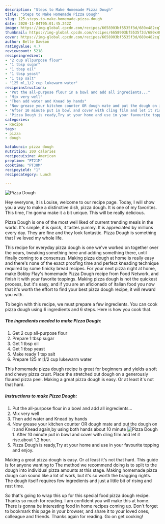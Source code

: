 ```yaml
---
description: "Steps to Make Homemade Pizza Dough"
title: "Steps to Make Homemade Pizza Dough"
slug: 125-steps-to-make-homemade-pizza-dough
date: 2020-11-04T05:01:45.242Z
image: https://img-global.cpcdn.com/recipes/6658903bf5535f3d/680x482cq70/pizza-dough-recipe-main-photo.jpg
thumbnail: https://img-global.cpcdn.com/recipes/6658903bf5535f3d/680x482cq70/pizza-dough-recipe-main-photo.jpg
cover: https://img-global.cpcdn.com/recipes/6658903bf5535f3d/680x482cq70/pizza-dough-recipe-main-photo.jpg
author: Belle Dawson
ratingvalue: 4.7
reviewcount: 5218
recipeingredient:
- "2 cup allpurpose flour"
- "1 tbsp sugar"
- "1 tbsp oil"
- "1 tbsp yeast"
- "1 tsp salt"
- "125 ml,1/2 cup lukewarm water"
recipeinstructions:
- "Put the all-purpose flour in a bowl and add all ingredients..."
- "Mix very well"
- "Then add water and Knead by hands"
- "Now grease your kitchen counter OR dough mate and put the dough on it and Knead again,by using both hands about 10 minute"
- "After 10 minute put in bowl and cover with cling film and let it rise.about 1,2 hour."
- "Pizza Dough is ready,Try at your home and use in your favourite topping and enjoy."
categories:
- Recipe
tags:
- pizza
- dough

katakunci: pizza dough 
nutrition: 200 calories
recipecuisine: American
preptime: "PT21M"
cooktime: "PT30M"
recipeyield: "1"
recipecategory: Lunch

---
```



![Pizza Dough](https://img-global.cpcdn.com/recipes/6658903bf5535f3d/680x482cq70/pizza-dough-recipe-main-photo.jpg)

Hey everyone, it is Louise, welcome to our recipe page. Today, I will show you a way to make a distinctive dish, pizza dough. It is one of my favorites. This time, I'm gonna make it a bit unique. This will be really delicious.

Pizza Dough is one of the most well liked of current trending meals in the world. It's simple, it is quick, it tastes yummy. It is appreciated by millions every day. They are fine and they look fantastic. Pizza Dough is something that I've loved my whole life.

This recipe for everyday pizza dough is one we&#39;ve worked on together over the years, tweaking something here and adding something there, until finally coming to a consensus. Making pizza dough at home is really easy and there&#39;s none of the exact proofing time and perfect kneading technique required by some finicky bread recipes. For your next pizza night at home, make Bobby Flay&#39;s homemade Pizza Dough recipe from Food Network, and finish it with your favorite toppings. Making pizza dough is not the quickest process, but it&#39;s easy, and if you are an aficionado of Italian food you now that it&#39;s worth the effort to find your best pizza dough recipe, it will reward you with.


To begin with this recipe, we must prepare a few ingredients. You can cook pizza dough using 6 ingredients and 6 steps. Here is how you cook that.

<!--inarticleads1-->

##### The ingredients needed to make Pizza Dough:

1. Get 2 cup all-purpose flour
1. Prepare 1 tbsp sugar
1. Get 1 tbsp oil
1. Get 1 tbsp yeast
1. Make ready 1 tsp salt
1. Prepare 125 ml,1/2 cup lukewarm water


This homemade pizza dough recipe is great for beginners and yields a soft and chewy pizza crust. Place the stretched out dough on a generously floured pizza peel. Making a great pizza dough is easy. Or at least it&#39;s not that hard. 

<!--inarticleads2-->

##### Instructions to make Pizza Dough:

1. Put the all-purpose flour in a bowl and add all ingredients...
1. Mix very well
1. Then add water and Knead by hands
1. Now grease your kitchen counter OR dough mate and put the dough on it and Knead again,by using both hands about 10 minute
<img src="//assets-global.cpcdn.com/assets/icons/button_play-2c75c40dde080a61004c1f40b05d8f140eaff45d7e9e6481dc71c63d2e7c4909.png" alt="Pizza Dough">1. After 10 minute put in bowl and cover with cling film and let it rise.about 1,2 hour.
1. Pizza Dough is ready,Try at your home and use in your favourite topping and enjoy.


Making a great pizza dough is easy. Or at least it&#39;s not that hard. This guide is for anyone wanting to The method we recommend doing is to split to the dough into individual pizza amounts at this stage. Making homemade pizza dough can sound like a lot of work, but it&#39;s so worth the bragging rights. The dough itself requires few ingredients and just a little bit of rising and rest time. 

So that's going to wrap this up for this special food pizza dough recipe. Thanks so much for reading. I am confident you will make this at home. There is gonna be interesting food in home recipes coming up. Don't forget to bookmark this page in your browser, and share it to your loved ones, colleague and friends. Thanks again for reading. Go on get cooking!
